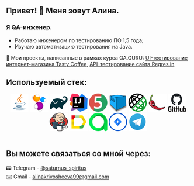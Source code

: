 ## Привет! :space_invader:	 Меня зовут Алина.

### Я QA-инженер.
- Работаю инженером по тестированию ПО 1,5 года;
- Изучаю автоматизацию тестирования на Java.

:link: Мои проекты, написанные в рамках курса QA.GURU: <a target="_blank" href="https://github.com/dinosaturnus/final_project_tastycoffee_web">UI-тестирование интернет-магазина Tasty Coffee</a>, 
<a target="_blank" href="https://github.com/dinosaturnus/final_project_reqres.in_api">API-тестирование сайта Regres.in</a>

## Используемый стек:
<div align="center">
<a href="https://www.java.com/"><img alt="Java" height="50" src="logo/Java.svg" width="50"/></a>
<a href="https://selenide.org/"><img alt="Selenide" height="50" src="logo/Selenide.png" width="50"/></a>
<a href="https://gradle.org/"><img alt="Gradle" height="50" src="logo/Gradle.png" width="50"/></a>
<a href="https://www.jetbrains.com/idea/"><img alt="InteliJ IDEA" height="50" src="logo/IntelliJ_IDEA.png" width="50"/></a>
<a href="https://junit.org/junit5/"><img alt="JUnit 5" height="50" src="logo/JUnit5.png" width="50"/></a>
<a href="https://aerokube.com/selenoid/"><img alt="Selenoid" height="50" src="logo/Selenoid.png" width="50"/></a>
<a href="https://rest-assured.io/"><img alt="RestAssured" height="50" src="logo/RestAssured.png" width="50"/></a>
<a href="https://projectlombok.org/"><img alt="Lombok" height="50" src="logo/Lombok.png" width="50"/></a>
<a href="https://github.com/"><img alt="GitHub" height="50" src="logo/GitHub.png" width="50"/></a>  
<a href="https://www.jenkins.io/"><img alt="Jenkins" height="50" src="logo/Jenkins.png" width="50"/></a>
<a href="https://github.com/allure-framework/"><img alt="Allure Report" height="50" src="logo/Allure_Report.svg" width="50"/></a>
<a href="https://qameta.io/"><img alt="Allure TestOps" height="50" src="logo/AllureTestOps.svg" width="50"/></a>
<a href="https://www.atlassian.com/software/jira"><img alt="Jira" height="50" src="logo/Jira.png" width="50"/></a>  
<a href="https://telegram.org/"><img alt="Telegram" height="50" src="logo/Telegram.png" width="50"/></a>
</div></br>

## Вы можете связаться со мной через:
:pager:	Telegram - <a target="_blank" href="https://t.me/saturnus_spiritus">@saturnus_spiritus</a>\
:envelope: Gmail - <a target="_blank" href="mailto:alinakrivosheeva99@gmail.com">alinakrivosheeva99@gmail.com</a>